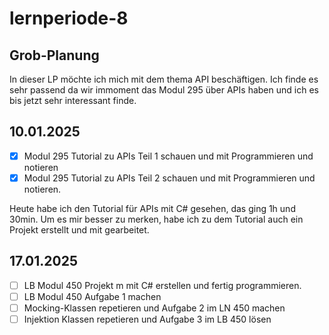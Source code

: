 # lernperiode-8

## Grob-Planung

In dieser LP möchte ich mich mit dem thema API beschäftigen. Ich finde es sehr passend da wir immoment das Modul 295 über APIs haben und ich es bis jetzt sehr interessant finde.

## 10.01.2025

- [x] Modul 295 Tutorial zu APIs Teil 1 schauen und mit Programmieren und notieren
- [x] Modul 295 Tutorial zu APIs Teil 2 schauen und mit Programmieren und notieren.

Heute habe ich den Tutorial für APIs mit C# gesehen, das ging 1h und 30min. Um es mir besser zu merken, habe ich zu dem Tutorial auch ein Projekt erstellt und mit gearbeitet.

## 17.01.2025

- [ ] LB Modul 450 Projekt m mit C# erstellen und fertig programmieren.
- [ ] LB Modul 450 Aufgabe 1 machen
- [ ] Mocking-Klassen repetieren und Aufgabe 2 im LN 450 machen
- [ ] Injektion Klassen repetieren und Aufgabe 3 im LB 450 lösen
